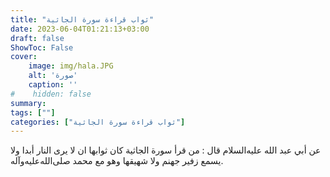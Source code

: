 ```yaml
---
title: "ثواب قراءة سورة الجاثية"
date: 2023-06-04T01:21:13+03:00
draft: false
ShowToc: False
cover:
    image: img/hala.JPG
    alt: 'صورة'
    caption: ''
#    hidden: false
summary: 
tags: [""]
categories: ["ثواب قراءة سورة الجاثية"]
---
```

عن أبي عبد الله عليه‌السلام قال :
من قرأ سورة الجاثية كان ثوابها ان لا يرى النار أبدا ولا يسمع زفير جهنم
ولا شهيقها وهو مع محمد صلى‌الله‌عليه‌وآله.

